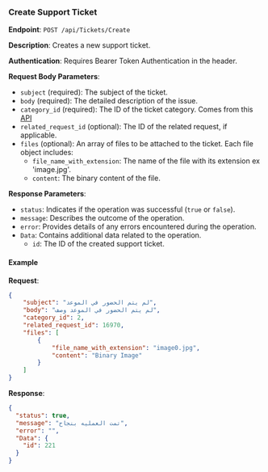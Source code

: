 ### Create Support Ticket

**Endpoint**: `POST /api/Tickets/Create`

**Description**: Creates a new support ticket. 

**Authentication**: Requires Bearer Token Authentication in the header.

**Request Body Parameters**:
- `subject` (required): The subject of the ticket.
- `body` (required): The detailed description of the issue.
- `category_id` (required): The ID of the ticket category. Comes from this [API](TicketsCategories.md)
- `related_request_id` (optional): The ID of the related request, if applicable.
- `files` (optional): An array of files to be attached to the ticket. Each file object includes:
  - `file_name_with_extension`: The name of the file with its extension ex 'image.jpg'.
  - `content`: The binary content of the file.

**Response Parameters**:
- `status`: Indicates if the operation was successful (`true` or `false`).
- `message`: Describes the outcome of the operation.
- `error`: Provides details of any errors encountered during the operation.
- `Data`: Contains additional data related to the operation.
  - `id`: The ID of the created support ticket.

#### Example

**Request**:
```json
{
    "subject": "لم يتم الحضور في الموعد",
    "body": "لم يتم الحضور في الموعد وصف",
    "category_id": 2,
    "related_request_id": 16970,
    "files": [
        {
            "file_name_with_extension": "image0.jpg",
            "content": "Binary Image"
        }
    ]
}
```

**Response**:
```json
{
  "status": true,
  "message": "تمت العمليه بنجاح",
  "error": "",
  "Data": {
    "id": 221
  }
}
```